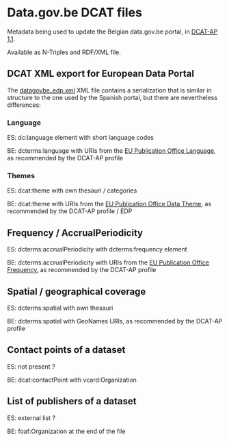 # Data.gov.be DCAT files 

Metadata being used to update the Belgian data.gov.be portal, in [DCAT-AP 1.1](https://joinup.ec.europa.eu/asset/dcat_application_profile/description).

Available as N-Triples and RDF/XML file.

## DCAT XML export for European Data Portal

The [datagovbe_edp.xml](all/datagovbe_edp.xml) XML file contains a serialization that is similar in structure to the one used by the Spanish portal, but there are nevertheless differences:

### Language
ES: dc:language element with short language codes

BE: dcterms:language with URIs from the [EU Publication Office Language](http://publications.europa.eu/mdr/authority/language/index.html), as recommended by the DCAT-AP profile

### Themes
ES: dcat:theme with own thesauri / categories

BE: dcat:theme with URIs from the [EU Publication Office Data Theme](http://publications.europa.eu/mdr/authority/data-theme/index.html), as recommended by the DCAT-AP profile / EDP

## Frequency / AccrualPeriodicity
ES: dcterms:accrualPeriodicity with dcterms:frequency element

BE: dcterms:accrualPeriodicity with URIs from the [EU Publication Office Frequency](http://publications.europa.eu/mdr/authority/frequency/index.html), as recommended by the DCAT-AP profile

## Spatial / geographical coverage
ES: dcterms:spatial with own thesauri

BE: dcterms:spatial with GeoNames URIs, as recommended by the DCAT-AP profile

## Contact points of a dataset
ES: not present ?

BE: dcat:contactPoint with vcard:Organization

## List of publishers of a dataset
ES: external list ?

BE: foaf:Organization at the end of the file
